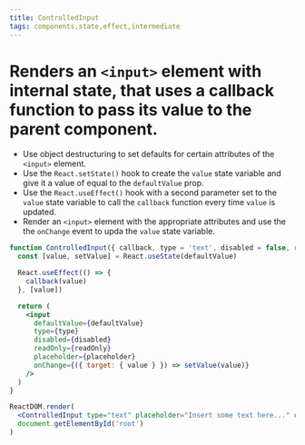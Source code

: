```yaml
---
title: ControlledInput
tags: components,state,effect,intermediate
---
```


# Renders an `<input>` element with internal state, that uses a callback function to pass its value to the parent component.

- Use object destructuring to set defaults for certain attributes of the `<input>` element.
- Use the `React.setState()` hook to create the `value` state variable and give it a value of equal to the `defaultValue` prop.
- Use the `React.useEffect()` hook with a second parameter set to the `value` state variable to call the `callback` function every time `value` is updated.
- Render an `<input>` element with the appropriate attributes and use the the `onChange` event to upda the `value` state variable.

```jsx
function ControlledInput({ callback, type = 'text', disabled = false, readOnly = false, defaultValue, placeholder = '' }) {
  const [value, setValue] = React.useState(defaultValue)

  React.useEffect(() => {
    callback(value)
  }, [value])

  return (
    <input
      defaultValue={defaultValue}
      type={type}
      disabled={disabled}
      readOnly={readOnly}
      placeholder={placeholder}
      onChange={({ target: { value } }) => setValue(value)}
    />
  )
}
```

```jsx
ReactDOM.render(
  <ControlledInput type="text" placeholder="Insert some text here..." callback={val => console.log(val)} />,
  document.getElementById('root')
)
```
